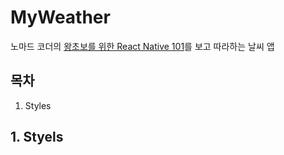 # MyWeather

노마드 코더의 [왕초보를 위한 React Native 101](https://nomadcoders.co/react-native-for-beginners/lobby)를 보고 따라하는 날씨 앱

## 목차

1. Styles

## 1. Styels

